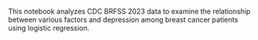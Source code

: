 This notebook analyzes CDC BRFSS 2023 data to examine the relationship between various factors and depression among breast cancer patients using logistic regression.